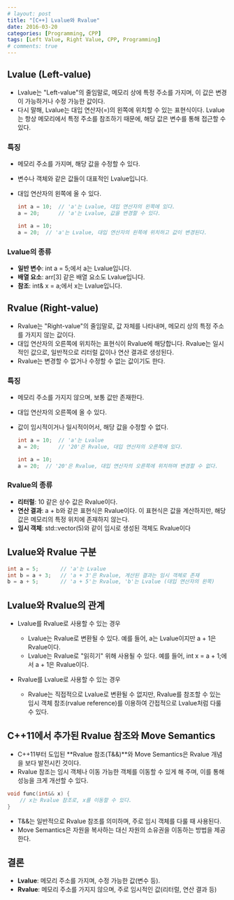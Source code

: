 ```yaml
---
# layout: post
title: "[C++] Lvalue와 Rvalue"
date: 2016-03-20
categories: [Programming, CPP]
tags: [Left Value, Right Value, CPP, Programming]
# comments: true
---
```


## Lvalue (Left-value)

- Lvalue는 "Left-value"의 줄임말로, 메모리 상에 특정 주소를 가지며, 이 값은 변경이 가능하거나 수정 가능한 값이다.
- 다시 말해, Lvalue는 대입 연산자(=)의 왼쪽에 위치할 수 있는 표현식이다. Lvalue는 항상 메모리에서 특정 주소를 참조하기 때문에, 해당 값은 변수를 통해 접근할 수 있다.

### 특징

- 메모리 주소를 가지며, 해당 값을 수정할 수 있다.
- 변수나 객체와 같은 값들이 대표적인 Lvalue입니다.
- 대입 연산자의 왼쪽에 올 수 있다.
	```cpp
	int a = 10;  // 'a'는 Lvalue, 대입 연산자의 왼쪽에 있다.
	a = 20;      // 'a'는 Lvalue, 값을 변경할 수 있다.
	```

	```cpp
	int a = 10;
	a = 20;  // 'a'는 Lvalue, 대입 연산자의 왼쪽에 위치하고 값이 변경된다.
	```

### Lvalue의 종류

- **일반 변수**: int a = 5;에서 a는 Lvalue입니다.
- **배열 요소**: arr[3] 같은 배열 요소도 Lvalue입니다.
- **참조**: int& x = a;에서 x는 Lvalue입니다.

## Rvalue (Right-value)

- Rvalue는 "Right-value"의 줄임말로, 값 자체를 나타내며, 메모리 상의 특정 주소를 가지지 않는 값이다.
- 대입 연산자의 오른쪽에 위치하는 표현식이 Rvalue에 해당합니다. Rvalue는 일시적인 값으로, 일반적으로 리터럴 값이나 연산 결과로 생성된다.
- Rvalue는 변경할 수 없거나 수정할 수 없는 값이기도 한다.

### 특징

- 메모리 주소를 가지지 않으며, 보통 값만 존재한다.
- 대입 연산자의 오른쪽에 올 수 있다.
- 값이 임시적이거나 일시적이어서, 해당 값을 수정할 수 없다.
	```cpp
	int a = 10;  // 'a'는 Lvalue
	a = 20;      // '20'은 Rvalue, 대입 연산자의 오른쪽에 있다.
	```

	```cpp
	int a = 10;
	a = 20;  // '20'은 Rvalue, 대입 연산자의 오른쪽에 위치하며 변경할 수 없다.
	```

### Rvalue의 종류

- **리터럴**: 10 같은 상수 값은 Rvalue이다.
- **연산 결과**: a + b와 같은 표현식은 Rvalue이다. 이 표현식은 값을 계산하지만, 해당 값은 메모리의 특정 위치에 존재하지 않는다.
- **임시 객체**: std::vector<int>(5)와 같이 임시로 생성된 객체도 Rvalue이다

## Lvalue와 Rvalue 구분

```cpp
int a = 5;       // 'a'는 Lvalue
int b = a + 3;   // 'a + 3'은 Rvalue, 계산된 결과는 임시 객체로 존재
b = a + 5;       // 'a + 5'는 Rvalue, 'b'는 Lvalue (대입 연산자의 왼쪽)
```

## Lvalue와 Rvalue의 관계

- Lvalue를 Rvalue로 사용할 수 있는 경우
	- Lvalue는 Rvalue로 변환될 수 있다. 예를 들어, a는 Lvalue이지만 a + 1은 Rvalue이다.
	- Lvalue는 Rvalue로 "읽히기" 위해 사용될 수 있다. 예를 들어, int x = a + 1;에서 a + 1은 Rvalue이다.

- Rvalue를 Lvalue로 사용할 수 있는 경우
	- Rvalue는 직접적으로 Lvalue로 변환될 수 없지만, Rvalue를 참조할 수 있는 임시 객체 참조(rvalue reference)를 이용하여 간접적으로 Lvalue처럼 다룰 수 있다.

## C++11에서 추가된 Rvalue 참조와 Move Semantics

- C++11부터 도입된 **Rvalue 참조(T&&)**와 Move Semantics은 Rvalue 개념을 보다 발전시킨 것이다.
- Rvalue 참조는 임시 객체나 이동 가능한 객체를 이동할 수 있게 해 주며, 이를 통해 성능을 크게 개선할 수 있다.

```cpp
void func(int&& x) {
    // x는 Rvalue 참조로, x를 이동할 수 있다.
}
```

- T&&는 일반적으로 Rvalue 참조를 의미하며, 주로 임시 객체를 다룰 때 사용된다.
- Move Semantics은 자원을 복사하는 대신 자원의 소유권을 이동하는 방법을 제공한다.

## 결론

- **Lvalue**: 메모리 주소를 가지며, 수정 가능한 값(변수 등).
- **Rvalue**: 메모리 주소를 가지지 않으며, 주로 임시적인 값(리터럴, 연산 결과 등)